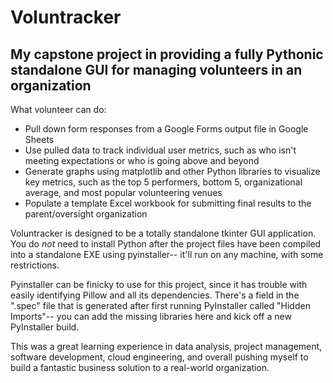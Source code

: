 # Voluntracker
## My capstone project in providing a fully Pythonic standalone GUI for managing volunteers in an organization

What volunteer can do:
- Pull down form responses from a Google Forms output file in Google Sheets
- Use pulled data to track individual user metrics, such as who isn't meeting expectations or who is going above and beyond
- Generate graphs using matplotlib and other Python libraries to visualize key metrics, such as the top 5 performers, bottom 5, organizational average, and most popular volunteering venues
- Populate a template Excel workbook for submitting final results to the parent/oversight organization

Voluntracker is designed to be a totally standalone tkinter GUI application. You do *not* need to install Python
after the project files have been compiled into a standalone EXE using pyinstaller-- it'll run on any machine,
with some restrictions.

Pyinstaller can be finicky to use for this project, since it has trouble with easily identifying Pillow
and all its dependencies. There's a field in the ".spec" file that is generated after first running 
PyInstaller called "Hidden Imports"-- you can add the missing libraries here and kick off a new PyInstaller
build.

This was a great learning experience in data analysis, project management, software development, 
cloud engineering, and overall pushing myself to build a fantastic business solution to a real-world
organization.